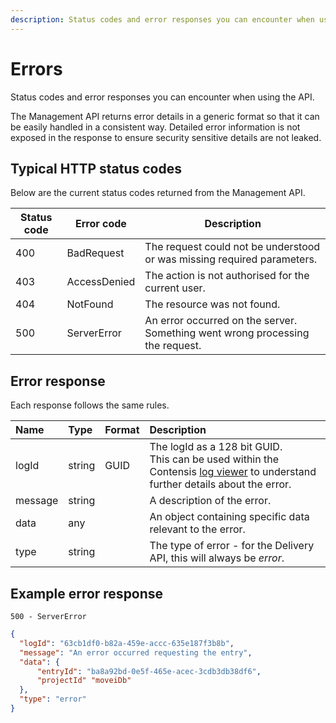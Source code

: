```yaml
---
description: Status codes and error responses you can encounter when using the API.
---
```

# Errors

Status codes and error responses you can encounter when using the API.

The Management API returns error details in a generic format so that it can be easily handled in a consistent way. Detailed error information is not exposed in the response to ensure security sensitive details are not leaked.

## Typical HTTP status codes

Below are the current status codes returned from the Management API.

| Status code | Error code | Description |
| ----------- | -------------- | ----------- |
| 400 | BadRequest |  The request could not be understood or was missing required parameters. |
| 403 | AccessDenied | The action is not authorised for the current user. |
| 404 | NotFound | The resource was not found. |
| 500 | ServerError | An error occurred on the server. Something went wrong processing the request. |


## Error response

Each response follows the same rules.

| Name | Type | Format | Description |
| :--- | :--- | :----- | :---------- |
| logId | string | GUID | The logId as a 128 bit GUID.<br />This can be used within the Contensis [log viewer](https://zenhub.zengenti.com/Contensis/9/kb/Tools%20and%20utilities/log-viewer/Contensis-log-viewer-overview.aspx) to understand further details about the error. |
| message | string | | A description of the error. |
| data | any | | An object containing specific data relevant to the error. |
| type | string | | The type of error - for the Delivery API, this will always be *error*. |

## Example error response

`500 - ServerError`

```json
{
  "logId": "63cb1df0-b82a-459e-accc-635e187f3b8b",
  "message": "An error occurred requesting the entry",
  "data": {
      "entryId": "ba8a92bd-0e5f-465e-acec-3cdb3db38df6",
      "projectId" "moveiDb"
  },
  "type": "error"
}
```
